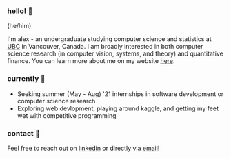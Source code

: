 ### hello! 👋

<!--
**alexhan01/alexhan01** is a ✨ _special_ ✨ repository because its `README.md` (this file) appears on your GitHub profile.

Here are some ideas to get you started:

- 🔭 I’m currently working on ...
- 🌱 I’m currently learning ...
- 👯 I’m looking to collaborate on ...
- 🤔 I’m looking for help with ...
- 💬 Ask me about ...
- 📫 How to reach me: ...
- 😄 Pronouns: ...
- ⚡ Fun fact: ...
-->

(he/him)

I'm alex - an undergraduate studying computer science and statistics at [UBC](https://www.ubc.ca/) in Vancouver, Canada. I am broadly interested in both computer science research (in computer vision, systems, and theory) and quantitative finance. You can learn more about me on my website [here](https://alexhan.codes/).

### currently 🌱

- Seeking summer (May - Aug) '21 internships in software development or computer science research
- Exploring web devlopment, playing around kaggle, and getting my feet wet with competitive programming

### contact 💬

Feel free to reach out on [linkedin](https://www.linkedin.com/in/alexhan01/) or directly via [email](mailto:alexhan0324@gmail.com)!
